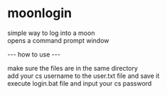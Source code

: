 # moonlogin

simple way to log into a moon <br />
opens a command prompt window

--- how to use ---

make sure the files are in the same directory <br />
add your cs username to the user.txt file and save it <br />
execute login.bat file and input your cs password
